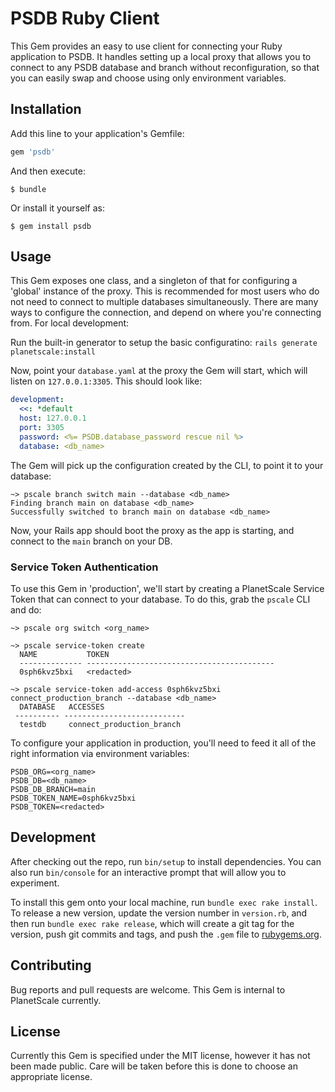 # PSDB Ruby Client

This Gem provides an easy to use client for connecting your Ruby application to PSDB. It handles setting up a local proxy that allows you to connect to any PSDB database and branch without reconfiguration, so that you can easily swap and choose using only environment variables.

## Installation

Add this line to your application's Gemfile:

```ruby
gem 'psdb'
```

And then execute:

    $ bundle

Or install it yourself as:

    $ gem install psdb

## Usage

This Gem exposes one class, and a singleton of that for configuring a 'global' instance of the proxy. This is recommended for most users who do not need to connect to multiple databases simultaneously. There are many ways to configure the connection, and depend on where you're connecting from. For local development:

Run the built-in generator to setup the basic configuratino: `rails generate planetscale:install`

Now, point your `database.yaml` at the proxy the Gem will start, which will listen on `127.0.0.1:3305`. This should look like:

```yaml
development:
  <<: *default
  host: 127.0.0.1
  port: 3305
  password: <%= PSDB.database_password rescue nil %>
  database: <db_name>
```


The Gem will pick up the configuration created by the CLI, to point it to your database:

```
~> pscale branch switch main --database <db_name>
Finding branch main on database <db_name>
Successfully switched to branch main on database <db_name>
```

Now, your Rails app should boot the proxy as the app is starting, and connect to the `main` branch on your DB. 

### Service Token Authentication

To use this Gem in 'production', we'll start by creating a PlanetScale Service Token that can connect to your database. To do this, grab the `pscale` CLI and do:

```
~> pscale org switch <org_name>

~> pscale service-token create
  NAME           TOKEN
  -------------- ------------------------------------------
  0sph6kvz5bxi   <redacted>

~> pscale service-token add-access 0sph6kvz5bxi connect_production_branch --database <db_name>
  DATABASE   ACCESSES
 ---------- ---------------------------
  testdb     connect_production_branch
```

To configure your application in production, you'll need to feed it all of the right information via environment variables:

```
PSDB_ORG=<org_name>
PSDB_DB=<db_name>
PSDB_DB_BRANCH=main
PSDB_TOKEN_NAME=0sph6kvz5bxi
PSDB_TOKEN=<redacted>
```

## Development

After checking out the repo, run `bin/setup` to install dependencies. You can also run `bin/console` for an interactive prompt that will allow you to experiment.

To install this gem onto your local machine, run `bundle exec rake install`. To release a new version, update the version number in `version.rb`, and then run `bundle exec rake release`, which will create a git tag for the version, push git commits and tags, and push the `.gem` file to [rubygems.org](https://rubygems.org).

## Contributing

Bug reports and pull requests are welcome. This Gem is internal to PlanetScale currently.

## License

Currently this Gem is specified under the MIT license, however it has not been made public. Care will be taken before this is done to choose an appropriate license. 
